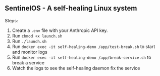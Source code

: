 ## SentinelOS - A self-healing Linux system

Steps:

1. Create a `.env` file with your Anthropic API key.
2. Run `chmod +x launch.sh`
3. Run `./launch.sh`
4. Run `docker exec -it self-healing-demo /app/test-break.sh` to start and monitor logs
5. Run `docker exec -it self-healing-demo /app/break-service.sh` to break a service
6. Watch the logs to see the self-healing daemon fix the service

